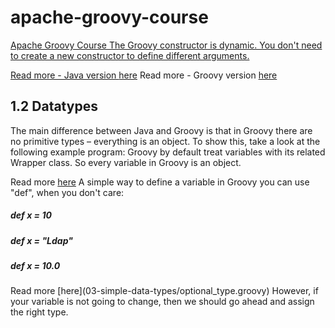 <h1>apache-groovy-course</h1>

<a href="https://github.com/danvega/apache-groovy-course/tree/master/ast/transformations/.idea">
Apache Groovy Course
The Groovy constructor is dynamic. You don't need to create a new constructor to define different arguments.

Read more - Java version [here](01-getting-started/java-to-groovy/start.groovy)
Read more - Groovy version [here](01-getting-started/java-to-groovy/finish.groovy)

<h2>1.2 Datatypes</h2>
<p>
The main difference between Java and Groovy is that in Groovy there are no primitive types –
everything is an object. To show this, take a look at the following example program:
Groovy by default treat variables with its related Wrapper class. So every variable in Groovy is an object.</p>

Read more [here](03-simple-data-types/wrapper_classes.groovy)
A simple way to define a variable in Groovy you can use "def", when you don't care:
<h5>def x = 10</h5>
<h5>def x = "Ldap"</h5>
<h5>def x = 10.0</h5>
Read more [here](03-simple-data-types/optional_type.groovy)
However, if your variable is not going to change, then we should go ahead and assign the right type.